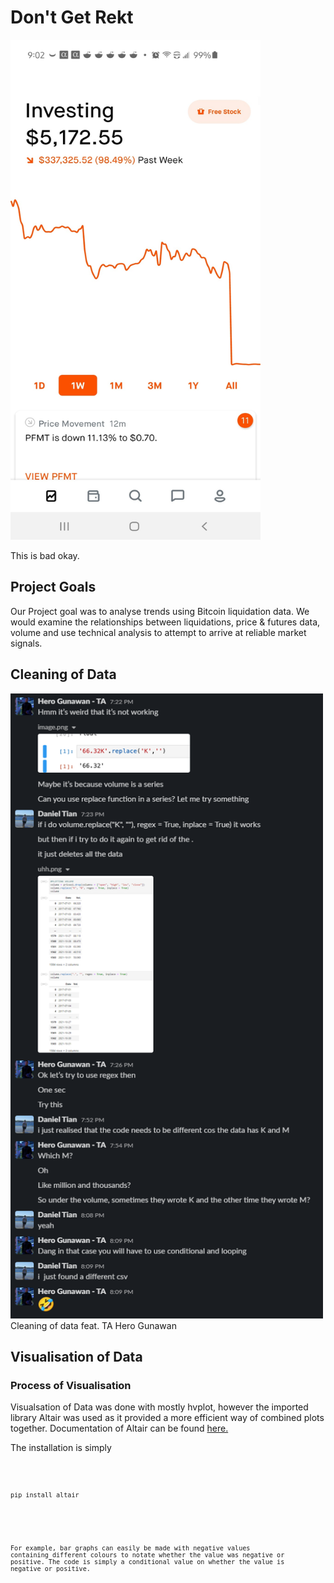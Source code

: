 # Don't Get Rekt
<img src="images/rekt.jpg" alt="rekt" width="400" height="800"/>

This is bad okay.

## Project Goals

Our Project goal was to analyse trends using Bitcoin liquidation data. 
We would examine the relationships between liquidations, price & futures data, volume and use technical analysis to attempt to arrive at reliable market signals.

## Cleaning of Data
<img src = "images/fintechmeme.png" alt = "lol" width="500" height = "1000"/>
Cleaning of data feat. TA Hero Gunawan

## Visualisation of Data

### Process of Visualisation

Visualsation of Data was done with mostly hvplot, however the imported library Altair was used as it provided a more efficient way of combined plots together.
Documentation of Altair can be found [here.](https://pypi.org/project/altair/)

The installation is simply 

<code> 
    
    pip install altair
  
<code/>

For example, bar graphs can easily be made with negative values containing different colours to notate whether the value was negative or positive.
The code is simply a conditional value on whether the value is negative or positive. 
